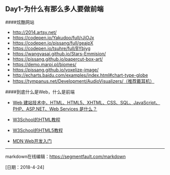 ## Day1-为什么有那么多人要做前端 ##

####炫酷网站  

* http://2014.artsy.net/
* https://codepen.io/Yakudoo/full/rJjOJx
* https://codepen.io/pissang/full/geajpX
* https://codepen.io/tsuhre/full/BYbjyg
* https://wangyasai.github.io/Stars-Emmision/
* https://pissang.github.io/papercut-box-art/
* https://demo.marpi.pl/biomes/
* https://pissang.github.io/voxelize-image/
* http://echarts.baidu.com/examples/index.html#chart-type-globe
* https://tympanus.net/Development/AudioVisualizers/（推荐戴耳机）

####到底什么是Web，什么是前端  

* [Web 建站技术中，HTML、HTML5、XHTML、CSS、SQL、JavaScript、PHP、ASP.NET、Web Services 是什么？][1]
* [W3School的HTML教程][2]
* [W3School的HTML5教程][3]
* [MDN Web开发入门][4]


  [1]: https://www.zhihu.com/question/22689579
  [2]: http://www.w3school.com.cn/html/index.asp
  [3]: http://www.w3school.com.cn/html5/index.asp
  [4]: https://developer.mozilla.org/zh-CN/docs/Learn/Getting_started_with_the_web
---
markdown在线编辑：https://segmentfault.com/markdown

[日期：2018-4-24]